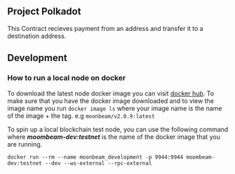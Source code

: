 ## Project Polkadot

This Contract recieves payment from an address and transfer it to a destination address.

## Development

### How to run a local node on docker
To download the latest node docker image you can visit [docker hub](https://hub.docker.com/r/purestake/moonbeam-tracing/tags). To make sure that you have the docker image downloaded and to view the image name you run  ```docker image ls``` where your image name is the name of the image + the tag. e.g ```moonbeam/v2.0.9:latest```



To spin up a local blockchain test node, you can use the following command where ***moombeam-dev:testnet*** is the name of the docker image that you are running.
```docker
docker run --rm --name moonbeam_development -p 9944:9944 moombeam-dev:testnet --dev --ws-external --rpc-external
```

